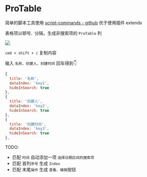 # ProTable

简单的脚本工具使用 [script-commands - github](https://github.com/raycast/script-commands) 优于使用插件 extends

表格项以顿号`、`分隔，生成非搜索项的 `ProTable` 列

![](https://kingan-md-img.oss-cn-guangzhou.aliyuncs.com/blog202311071916398.png)

`cmd + shift + c` 复制内容

输入 `名称、创建人、创建时间` 回车得到👇

```js
{
  title: '名称',
  dataIndex: 'key1',
  hideInSearch: true
},
{
  title: '创建人',
  dataIndex: 'key2',
  hideInSearch: true
},
{
  title: '创建时间',
  dataIndex: 'key3',
  hideInSearch: true
},
```

TODO: 
- 匹配 `时间` 自动添加一项 `选择日期区间的搜索项`
- 匹配 首列`序号` 生成 `Index`
- 匹配 末尾`操作` 生成 `查看、编辑`按钮